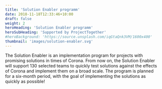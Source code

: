 ```yaml
---
title: 'Solution Enabler programm'
date: 2018-11-18T12:33:46+10:00
draft: false
weight: 2
heroHeading: 'Solution Enabler programm'
heroSubHeading: 'Supported by ProjectTogether'
#heroBackground: 'https://source.unsplash.com/iqGtaQnk3VM/1600x400'
thumbnail: 'images/solution-enabler.svg'
---
```


The Solution Enabler is an implementation program for projects with promising solutions in times of Corona. From now on, the Solution Enabler will support 130 selected teams to quickly test solutions against the effects of Corona and implement them on a broad scale. The program is planned for a six-month period, with the goal of implementing the solutions as quickly as possible!
